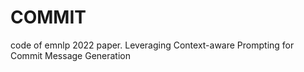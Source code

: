 # COMMIT
code of emnlp 2022 paper. Leveraging Context-aware Prompting for Commit Message Generation
